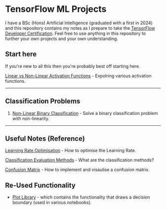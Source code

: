 # TensorFlow ML Projects

I have a BSc (Hons) Artificial Intelligence (graduated with a first in 2024) and this repository contains my notes as I prepare to take the [TensorFlow Developer Certification](https://www.tensorflow.org/certificate). Feel free to use anything in this repository to further your own projects and your own understanding.

## Start here

If you're new to all this then you're probably best off starting here.

[Linear vs Non-Linear Activation Functions](https://github.com/4igeek/TensorFlow/blob/main/Reference/LinearVsNonLinearActivations.ipynb) - Expolring various activation functions.

---

## Classification Problems

1. [Non-Linear Binary Classification](https://github.com/4igeek/TensorFlow/blob/main/Classification/NonLinearBinaryClassification.ipynb) - Solve a binary classification problem with non-linearity.

---

## Useful Notes (Reference)

[Learning Rate Optimisation](https://github.com/4igeek/TensorFlow/blob/main/Reference/LearningRateOptimisation.ipynb) - How to optimise the Learning Rate.

[Classification Evaluation Methods](https://github.com/4igeek/TensorFlow/blob/main/Reference/ClassificationEvaluationMethods.ipynb) - What are the classification methods?

[Confusion Matrix](https://github.com/4igeek/TensorFlow/blob/main/Reference/ConfusionMatrix.ipynb) - How to implement and visaulise a confusion matrix.

## Re-Used Functionality

- [Plot Library](https://github.com/4igeek/TensorFlow/blob/main/PlotLibrary.py) - which contains the functionality that draws a decision boundary (used in various notebooks).

